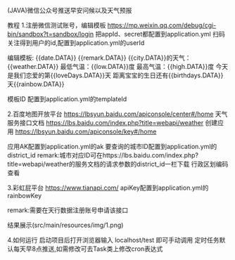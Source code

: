 (JAVA)微信公众号推送早安问候以及天气预报

教程
1.注册微信测试账号，编辑模板
https://mp.weixin.qq.com/debug/cgi-bin/sandbox?t=sandbox/login
把appId、secret都配置到application.yml
扫码关注得到用户的id,配置到application.yml的userId

编辑模板:
{{date.DATA}} {{remark.DATA}}
{{city.DATA}}的天气：{{weather.DATA}}
最低气温：{{low.DATA}}度
最高气温：{{high.DATA}}度
今天是我们恋爱的第{{loveDays.DATA}}天
距离宝宝的生日还有{{birthdays.DATA}}天{{rainbow.DATA}}


模板ID
配置到application.yml的templateId

2.百度地图开放平台
https://lbsyun.baidu.com/apiconsole/center#/home
天气服务接口文档
https://lbs.baidu.com/index.php?title=webapi/weather
创建应用
https://lbsyun.baidu.com/apiconsole/key#/home

应用AK配置到application.yml的ak
要查询的城市ID配置到application.yml的district_id
remark:城市对应ID可在https://lbs.baidu.com/index.php?title=webapi/weather的服务文档的请求参数的district_id一栏下载 行政区划编码 查看

3.彩虹屁平台
https://www.tianapi.com/
apiKey配置到application.yml的rainbowKey

remark:需要在天行数据注册账号申请该接口


结果展示(src/main/resources/img/1.png)


4.如何运行
启动项目后打开浏览器输入 localhost/test 即可手动调用
定时任务默认每天早8点推送,如需修改可去Task类上修改cron表达式


